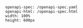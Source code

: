 ```openapi
openapi-spec: /openapi-spec.yaml
openapi-html: /openapi-spec.html
width: 100%
height: 600px
```






